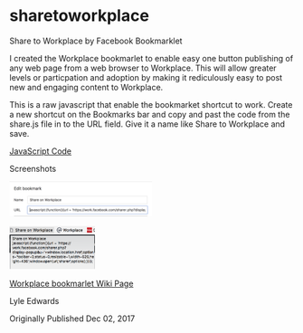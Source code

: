 # sharetoworkplace
Share to Workplace by Facebook Bookmarklet

I created the Workplace bookmarlet to enable easy one button publishing of any web page from a web browser to Workplace. This will allow greater levels or particpation and adoption by making it rediculously easy to post new and engaging content to Workplace.

This is a raw javascript that enable the bookmarket shortcut to work. Create a new shortcut on the Bookmarks bar and copy and past the code from the share.js file in to the URL field. Give it a name like Share to Workplace and save.

<a href='https://github.com/lyletedwards/sharetoworkplace/blob/master/share.js'>JavaScript Code</a>

Screenshots<p>
<img src='https://github.com/lyletedwards/sharetoworkplace/blob/master/bookmarkletsettings.png' height='50%' width='50%'>
  <p>
<img src='https://github.com/lyletedwards/sharetoworkplace/blob/master/bookmarkletbar.png' height='30%' width='30%'>

<a href='https://github.com/lyletedwards/sharetoworkplace/wiki'>Workplace bookmarlet Wiki Page</a>


Lyle Edwards 

Originally Published
Dec 02, 2017
